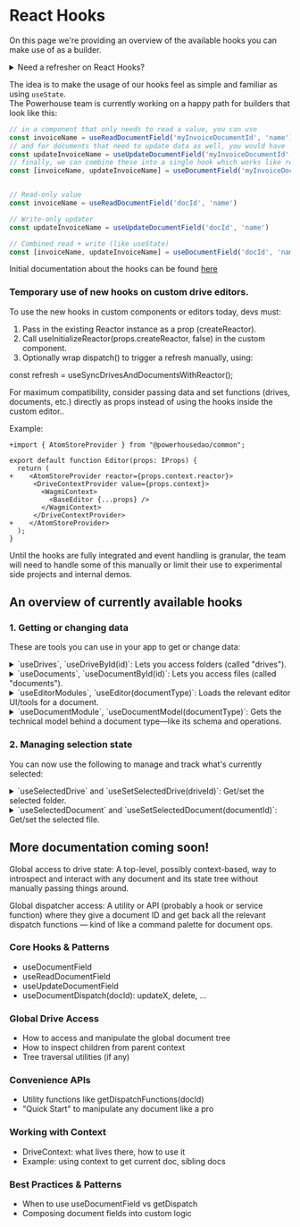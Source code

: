 # React Hooks

On this page we're providing an overview of the available hooks you can make use of as a builder. 

<details>
<summary>Need a refresher on React Hooks?</summary>

React Hooks allow you to use various React features directly within your functional components. You can use built-in Hooks or combine them to create your own custom Hooks.

**What are Custom Hooks?**
A custom hook is a JavaScript function whose name starts with "use" and that calls other Hooks. They are used to:
- Reuse stateful logic between components.
- Abstract complex logic into a simpler interface.
- Isolate side effects, particularly those managed by `useEffect`.

**Key Built-in Hooks Examples:**
- `useState`: Lets a component "remember" information (state).
- `useEffect`: Lets a component perform side effects (e.g., data fetching, subscriptions, manually changing the DOM).
- `useContext`: Lets a component receive information from distant parent components without explicitly passing props through every level of the component tree.

**Naming Convention:**
Hook names must always start with `use` followed by a capital letter (e.g., `useState`, `useOnlineStatus`).

**Rules of Hooks:**
1.  **Only Call Hooks at the Top Level**: Don't call Hooks inside loops, conditions, or nested functions.
2.  **Only Call Hooks from React Functions**: Call Hooks from React functional components or from custom Hooks.

It's important to note that a function should only be named and treated as a hook if it actually utilizes one or more built-in React hooks. If a function (even if named `useSomething`) doesn't call any built-in hooks, it behaves like a regular JavaScript function, and making it a "hook" offers no specific React advantages.

</details>

The idea is to make the usage of our hooks feel as simple and familiar as using `useState`.   
The Powerhouse team is currently working on a happy path for builders that look like this: 

```js
// in a component that only needs to read a value, you can use
const invoiceName = useReadDocumentField('myInvoiceDocumentId', 'name') // returns a string which is the `name`
// and for documents that need to update data as well, you would have
const updateInvoiceName = useUpdateDocumentField('myInvoiceDocumentId', 'name') // returns a function that takes a new string for the new name and dispatches the update
// finally, we can combine these into a single hook which works like react's useState hook returning both the value and updater function
const [invoiceName, updateInvoiceName] = useDocumentField('myInvoiceDocumentId', 'name')


// Read-only value
const invoiceName = useReadDocumentField('docId', 'name')

// Write-only updater
const updateInvoiceName = useUpdateDocumentField('docId', 'name')

// Combined read + write (like useState)
const [invoiceName, updateInvoiceName] = useDocumentField('docId', 'name')
```
Initial documentation about the hooks can be found [here](https://github.com/powerhouse-inc/powerhouse/blob/main/packages/common/state/README.md)

### Temporary use of new hooks on custom drive editors. 


To use the new hooks in custom components or editors today, devs must:

1. Pass in the existing Reactor instance as a prop (createReactor).
2. Call useInitializeReactor(props.createReactor, false) in the custom component.
3. Optionally wrap dispatch() to trigger a refresh manually, using:

const refresh = useSyncDrivesAndDocumentsWithReactor();

For maximum compatibility, consider passing data and set functions (drives, documents, etc.) directly as props instead of using the hooks inside the custom editor..

Example: 

```
+import { AtomStoreProvider } from "@powerhousedao/common";

export default function Editor(props: IProps) {
  return (
+    <AtomStoreProvider reactor={props.context.reactor}> 
      <DriveContextProvider value={props.context}>
        <WagmiContext>
          <BaseEditor {...props} />
        </WagmiContext>
      </DriveContextProvider>
+    </AtomStoreProvider>
  );
}
```

Until the hooks are fully integrated and event handling is granular, the team will need to handle some of this manually or limit their use to experimental side projects and internal demos.




## An overview of currently available hooks

### 1. Getting or changing data 
These are tools you can use in your app to get or change data:

<details>
<summary>`useDrives`, `useDriveById(id)`: Lets you access folders (called "drives").</summary>

### Hook Name and Signature   
The name of the hook and its TypeScript (or JavaScript) signature.
### Description
A brief explanation of what the hook does and when to use it.
### Usage Example   
A code snippet showing how to use the hook in a real-world scenario.
### Parameters
A table or list describing each parameter, its type, and its purpose.
### Return Value   
A description (and sometimes a table) of what the hook returns.
### Notes / Caveats   
Any important details, gotchas, or best practices.
### Related Hooks
Links to other relevant hooks or documentation.
</details>

<details>
<summary>`useDocuments`, `useDocumentById(id)`: Lets you access files (called "documents").</summary>

### Hook Name and Signature   
The name of the hook and its TypeScript (or JavaScript) signature.
### Description
A brief explanation of what the hook does and when to use it.
### Usage Example   
A code snippet showing how to use the hook in a real-world scenario.
### Parameters
A table or list describing each parameter, its type, and its purpose.
### Return Value   
A description (and sometimes a table) of what the hook returns.
### Notes / Caveats   
Any important details, gotchas, or best practices.
### Related Hooks
Links to other relevant hooks or documentation.
</details>

<details>
<summary>`useEditorModules`, `useEditor(documentType)`: Loads the relevant editor UI/tools for a document.</summary>

### Hook Name and Signature   
The name of the hook and its TypeScript (or JavaScript) signature.
### Description
A brief explanation of what the hook does and when to use it.
### Usage Example   
A code snippet showing how to use the hook in a real-world scenario.
### Parameters
A table or list describing each parameter, its type, and its purpose.
### Return Value   
A description (and sometimes a table) of what the hook returns.
### Notes / Caveats   
Any important details, gotchas, or best practices.
### Related Hooks
Links to other relevant hooks or documentation.
</details>

<details>
<summary>`useDocumentModule`, `useDocumentModel(documentType)`: Gets the technical model behind a document type—like its schema and operations.</summary>

### Hook Name and Signature   
The name of the hook and its TypeScript (or JavaScript) signature.
### Description
A brief explanation of what the hook does and when to use it.
### Usage Example   
A code snippet showing how to use the hook in a real-world scenario.
### Parameters
A table or list describing each parameter, its type, and its purpose.
### Return Value   
A description (and sometimes a table) of what the hook returns.
### Notes / Caveats   
Any important details, gotchas, or best practices.
### Related Hooks
Links to other relevant hooks or documentation.
</details>

### 2. Managing selection state
You can now use the following to manage and track what's currently selected:

<details>
<summary>`useSelectedDrive` and `useSetSelectedDrive(driveId)`: Get/set the selected folder.</summary>

### Hook Name and Signature   
The name of the hook and its TypeScript (or JavaScript) signature.
### Description
A brief explanation of what the hook does and when to use it.
### Usage Example   
A code snippet showing how to use the hook in a real-world scenario.
### Parameters
A table or list describing each parameter, its type, and its purpose.
### Return Value   
A description (and sometimes a table) of what the hook returns.
### Notes / Caveats   
Any important details, gotchas, or best practices.
### Related Hooks
Links to other relevant hooks or documentation.
</details>

<details>
<summary>`useSelectedDocument` and `useSetSelectedDocument(documentId)`: Get/set the selected file.</summary>

### Hook Name and Signature   
The name of the hook and its TypeScript (or JavaScript) signature.
### Description
A brief explanation of what the hook does and when to use it.
### Usage Example   
A code snippet showing how to use the hook in a real-world scenario.
### Parameters
A table or list describing each parameter, its type, and its purpose.
### Return Value   
A description (and sometimes a table) of what the hook returns.
### Notes / Caveats   
Any important details, gotchas, or best practices.
### Related Hooks
Links to other relevant hooks or documentation.
</details>

## More documentation coming soon!

Global access to drive state: A top-level, possibly context-based, way to introspect and interact with any document and its state tree without manually passing things around.

Global dispatcher access: A utility or API (probably a hook or service function) where they give a document ID and get back all the relevant dispatch functions — kind of like a command palette for document ops.

### Core Hooks & Patterns	
- useDocumentField
- useReadDocumentField
- useUpdateDocumentField
- useDocumentDispatch(docId):  updateX, delete, ... 

### Global Drive Access	
- How to access and manipulate the global document tree
- How to inspect children from parent context
- Tree traversal utilities (if any)

### Convenience APIs	
- Utility functions like getDispatchFunctions(docId)
- "Quick Start" to manipulate any document like a pro

### Working with Context	
- DriveContext: what lives there, how to use it
- Example: using context to get current doc, sibling docs

### Best Practices & Patterns	
- When to use useDocumentField vs getDispatch
- Composing document fields into custom logic